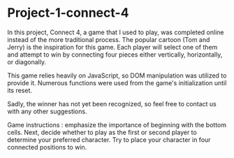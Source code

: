 # Project-1-connect-4

In this project, Connect 4, a game that I used to play, was completed online instead of the more traditional process.
The popular cartoon (Tom and Jerry) is the inspiration for this game. Each player will select one of them and attempt to win by connecting four pieces either vertically, horizontally, or diagonally.

This game relies heavily on JavaScript, so DOM manipulation was utilized to provide it. Numerous functions were used from the game's initialization until its reset.


Sadly, the winner has not yet been recognized, so feel free to contact us with any other suggestions.


Game instructions :
emphasize the importance of beginning with the bottom cells. Next, decide whether to play as the first or second player to determine your preferred character. Try to place your character in four connected positions to win.